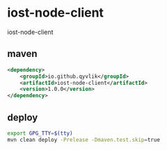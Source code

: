 # iost-node-client

iost-node-client

## maven

```xml
<dependency>
    <groupId>io.github.qyvlik</groupId>
    <artifactId>iost-node-client</artifactId>
    <version>1.0.0</version>
</dependency>
```

## deploy

```bash
export GPG_TTY=$(tty)
mvn clean deploy -Prelease -Dmaven.test.skip=true
```

